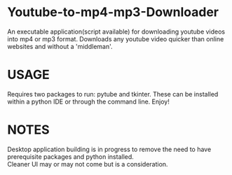 # Youtube-to-mp4-mp3-Downloader
An executable application(script available) for downloading youtube videos into mp4 or mp3 format. Downloads any youtube video quicker than online websites and without a 'middleman'.

# USAGE
Requires two packages to run: pytube and tkinter. These can be installed within a python IDE or through the command line. 
Enjoy!

# NOTES
Desktop application building is in progress to remove the need to have prerequisite packages and python installed.  <br />
Cleaner UI may or may not come but is a consideration.
